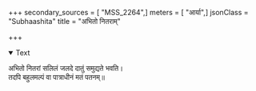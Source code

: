 +++
secondary_sources = [ "MSS_2264",]
meters = [ "आर्या",]
jsonClass = "Subhaashita"
title = "अभितो नितराम्"

+++

<details open><summary>Text</summary>

अभितो नितरां सलिलं जलदे दातुं समुद्यते भवति।  
तदपि बहुलमल्पं वा पात्राधीनं मतं पतनम्॥
</details>

